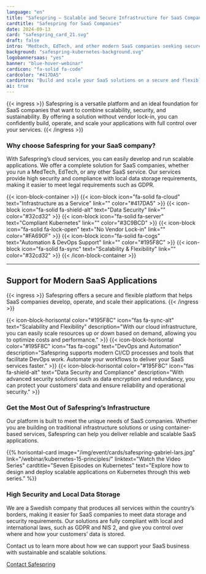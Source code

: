 ```yaml
---
language: "en"
title: "Safespring – Scalable and Secure Infrastructure for SaaS Companies Without Vendor Lock-in"
cardtitle: "Safespring for SaaS Companies"
date: 2024-09-13
card: "safespring_card_21.svg"
draft: false
intro: "Medtech, EdTech, and other modern SaaS companies seeking secure, flexible, and compliant infrastructure to scale and run their applications."
background: "safespring-kubernetes-background.svg"
logobannersaas: "yes"
banner: "blue-hover-webinar"
cardicon: "fa-solid fa-code"
cardcolor: "#417DA5"
cardintro: "Build and scale your SaaS solutions on a secure and flexible infrastructure with support for modern DevOps principles."
ai: true
---
```


{{< ingress >}}
Safespring is a versatile platform and an ideal foundation for SaaS companies that want to combine scalability, security, and sustainability. By offering a solution without vendor lock-in, you can confidently build, operate, and scale your applications with full control over your services.
{{< /ingress >}}

### Why choose Safespring for your SaaS company?

With Safespring’s cloud services, you can easily develop and run scalable applications. We offer a complete solution for SaaS companies, whether you run a MedTech, EdTech, or any other SaaS service. Our services provide high security and compliance with local data storage requirements, making it easier to meet legal requirements such as GDPR.

{{< icon-block-container >}}
{{< icon-block icon="fa-solid fa-cloud" text="Infrastructure as a Service" link="" color="#417DA5" >}}
{{< icon-block icon="fa-solid fa-shield-alt" text="Data Security" link="" color="#32cd32" >}}
{{< icon-block icon="fa-solid fa-server" text="Compliant Kubernetes" link="" color="#3C9BCD" >}}
{{< icon-block icon="fa-solid fa-lock-open" text="No Vendor Lock-in" link="" color="#FA690F" >}}
{{< icon-block icon="fa-solid fa-cogs" text="Automation & DevOps Support" link="" color="#195F8C" >}}
{{< icon-block icon="fa-solid fa-sync" text="Scalability & Flexibility" link="" color="#32cd32" >}}
{{< /icon-block-container >}}

---

## Support for Modern SaaS Applications

{{< ingress >}}
Safespring offers a secure and flexible platform that helps SaaS companies develop, operate, and scale their applications.
{{< /ingress >}}

{{< icon-block-horisontal color="#195F8C" icon="fas fa-sync-alt" text="Scalability and Flexibility" description="With our cloud infrastructure, you can easily scale resources up or down based on demand, allowing you to optimize costs and performance." >}}
{{< icon-block-horisontal color="#195F8C" icon="fas fa-cogs" text="DevOps and Automation" description="Safespring supports modern CI/CD processes and tools that facilitate DevOps work. Automate your workflows to deliver your SaaS services faster." >}}
{{< icon-block-horisontal color="#195F8C" icon="fas fa-shield-alt" text="Data Security and Compliance" description="With advanced security solutions such as data encryption and redundancy, you can protect your customers’ data and ensure reliability and operational security." >}}

### Get the Most Out of Safespring’s Infrastructure

Our platform is built to meet the unique needs of SaaS companies. Whether you are building on traditional infrastructure solutions or using container-based services, Safespring can help you deliver reliable and scalable SaaS applications.

{{% horisontal-card image="/img/event/cards/safespring-gabriel-lars.jpg" link="/webinar/kubernetes-15-principles/" linktext="Watch the Video Series" cardtitle="Seven Episodes on Kubernetes" text="Explore how to design and deploy scalable applications on Kubernetes through this web series." %}}

### High Security and Local Data Storage

We are a Swedish company that produces all services within the country’s borders, making it easier for SaaS companies to meet data storage and security requirements. Our solutions are fully compliant with local and international laws, such as GDPR and NIS 2, and give you control over where and how your customers’ data is stored.

Contact us to learn more about how we can support your SaaS business with sustainable and scalable solutions.

<a href="/kontakt" id="text-button">Contact Safespring</a>
